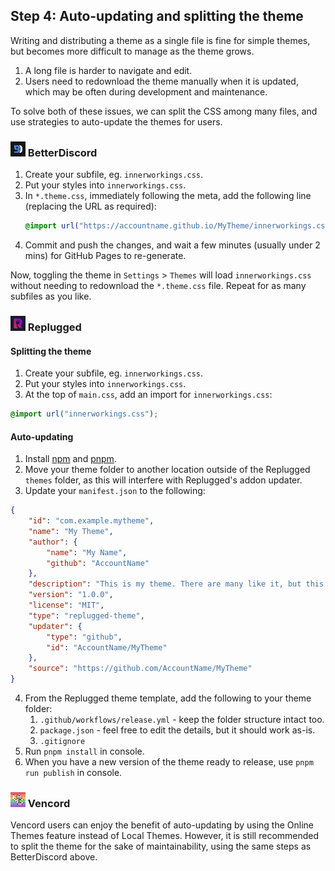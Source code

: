 [bd]: ../assets/img/icon/bd.png
[rp]: ../assets/img/icon/rp.png
[vc]: ../assets/img/icon/vc.png

## Step 4: Auto-updating and splitting the theme

Writing and distributing a theme as a single file is fine for simple themes, but becomes more difficult to manage as the theme grows.
1. A long file is harder to navigate and edit.
2. Users need to redownload the theme manually when it is updated, which may be often during development and maintenance.

To solve both of these issues, we can split the CSS among many files, and use strategies to auto-update the themes for users.

### ![icon][bd] BetterDiscord
1. Create your subfile, eg. `innerworkings.css`.
2. Put your styles into `innerworkings.css`.
3. In `*.theme.css`, immediately following the meta, add the following line (replacing the URL as required):
   ```css
   @import url("https://accountname.github.io/MyTheme/innerworkings.css");
   ```
4. Commit and push the changes, and wait a few minutes (usually under 2 mins) for GitHub Pages to re-generate.

Now, toggling the theme in `Settings` > `Themes` will load `innerworkings.css` without needing to redownload the `*.theme.css` file. Repeat for as many subfiles as you like.

### ![icon][rp] Replugged

#### Splitting the theme
1. Create your subfile, eg. `innerworkings.css`.
2. Put your styles into `innerworkings.css`.
3. At the top of `main.css`, add an import for `innerworkings.css`:
```css
@import url("innerworkings.css");
```

#### Auto-updating
1. Install [npm](https://www.npmjs.com/get-npm) and [pnpm](https://pnpm.io/installation).
2. Move your theme folder to another location outside of the Replugged `themes` folder, as this will interfere with Replugged's addon updater.
3. Update your `manifest.json` to the following:
```json
{
    "id": "com.example.mytheme",
    "name": "My Theme",
    "author": {
        "name": "My Name",
        "github": "AccountName"
    },
    "description": "This is my theme. There are many like it, but this one is mine.",
    "version": "1.0.0",
    "license": "MIT",
    "type": "replugged-theme",
    "updater": {
        "type": "github",
        "id": "AccountName/MyTheme"
    },
    "source": "https://github.com/AccountName/MyTheme"
}
```
4. From the Replugged theme template, add the following to your theme folder:
   1. `.github/workflows/release.yml` - keep the folder structure intact too.
   2. `package.json` - feel free to edit the details, but it should work as-is.
   3. `.gitignore`
5. Run `pnpm install` in console.
6. When you have a new version of the theme ready to release, use `pnpm run publish` in console.

### ![icon][vc] Vencord
Vencord users can enjoy the benefit of auto-updating by using the Online Themes feature instead of Local Themes. However, it is still recommended to split the theme for the sake of maintainability, using the same steps as BetterDiscord above.
